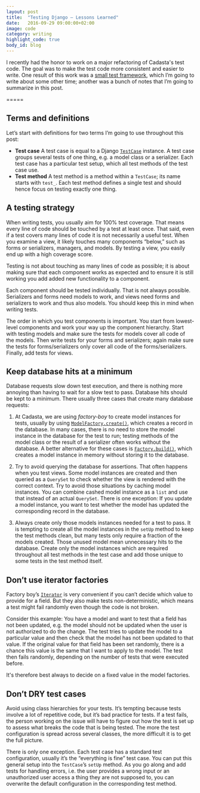 ```yaml
---
layout: post
title:  "Testing Django — Lessons Learned"
date:   2016-09-29 09:00:00+02:00
image: code
category: writing
highlight_code: true
body_id: blog
---
```


I recently had the honor to work on a major refactoring of Cadasta's test code. The goal was to make the test code more consistent and easier to write. One result of this work was a [small test framework](https://github.com/Cadasta/django-skivvy), which I’m going to write about some other time; another was a bunch of notes that I’m going to summarize in this post. 

=====

## Terms and definitions

Let’s start with definitions for two terms I’m going to use throughout this post:

- **Test case** A test case is equal to a Django [`TestCase`](https://docs.djangoproject.com/en/1.10/topics/testing/tools/#django.test.TestCase) instance. A test case groups several tests of one thing, e.g. a model class or a serializer. Each test case has a particular test setup, which all test methods of the test case use.
- **Test method** A test method is a method within a `TestCase`; its name starts with `test_`. Each test method defines a single test and should hence focus on testing exactly one thing. 

## A testing strategy

When writing tests, you usually aim for 100% test coverage. That means every line of code should be touched by a test at least once. That said, even if a test covers many lines of code it is not necessarily a useful test. When you examine a view, it likely touches many components “below,” such as forms or serializers, managers, and models. By testing a view, you easily end up with a high coverage score. 

Testing is not about touching as many lines of code as possible; it is about making sure that each component works as expected and to ensure it is still working you add added new functionality to a component. 

Each component should be tested individually. That is not always possible. Serializers and forms need models to work, and views need forms and serializers to work and thus also models. You should keep this in mind when writing tests. 

The order in which you test components is important. You start from lowest-level components and work your way up the component hierarchy. Start with testing models and make sure the tests for models cover all code of the models. Then write tests for your forms and serializers; again make sure the tests for forms/serializers only cover all code of the forms/serializers. Finally, add tests for views.

## Keep database hits at a minimum

Database requests slow down test execution, and there is nothing more annoying than having to wait for a slow test to pass. Database hits should be kept to a minimum. There usually three cases that create many database requests:

1. At Cadasta, we are using _factory-boy_ to create model instances for tests, usually by using [`ModelFactory.create()`](https://factoryboy.readthedocs.io/en/latest/reference.html#factory.Factory.create), which creates a record in the database. In many cases, there is no need to store the model instance in the database for the test to run; testing methods of the model class or the result of a serializer often works without the database. A better alternative for these cases is [`Factory.build()`](https://factoryboy.readthedocs.io/en/latest/reference.html#factory.Factory.build), which creates a model instance in memory without storing it to the database.

2. Try to avoid querying the database for assertions. That often happens when you test views. Some model instances are created and then queried as a `QuerySet` to check whether the view is rendered with the correct context. Try to avoid those situations by caching model instances. You can combine cashed model instance as a `list` and use that instead of an actual `QuerySet`. There is one exception: If you update a model instance, you want to test whether the model has updated the corresponding record in the database. 

3. Always create only those models instances needed for a test to pass. It is tempting to create all the model instances in the `setUp` method to keep the test methods clean, but many tests only require a fraction of the models created. Those unused model mean unnecessary hits to the database. Create only the model instances which are required throughout all test methods in the test case and add those unique to some tests in the test method itself. 

## Don’t use iterator factories

Factory boy’s [`Iterator`](https://factoryboy.readthedocs.io/en/latest/reference.html#iterator) is very convenient if you can’t decide which value to provide for a field. But they also make tests non-deterministic, which means a test might fail randomly even though the code is not broken.

Consider this example: You have a model and want to test that a field has not been updated, e.g. the model should not be updated when the user is not authorized to do the change. The test tries to update the model to a particular value and then check that the model has not been updated to that value. If the original value for that field has been set randomly, there is a chance this value is the same that I want to apply to the model. The test then fails randomly, depending on the number of tests that were executed before. 

It's therefore best always to decide on a fixed value in the model factories.

## Don’t DRY test cases

Avoid using class hierarchies for your tests. It’s tempting because tests involve a lot of repetitive code, but it’s bad practice for tests. If a test fails, the person working on the issue will have to figure out how the test is set up to assess what breaks the code that is being tested. The more the test configuration is spread across several classes, the more difficult it is to get the full picture. 

There is only one exception. Each test case has a standard test configuration, usually it’s the “everything is fine” test case. You can put this general setup into the `TestCase`’s `setUp` method. As you go along and add tests for handling errors, i.e. the user provides a wrong input or an unauthorized user access a thing they are not supposed to, you can overwrite the default configuration in the corresponding test method. 
